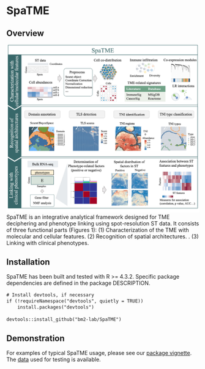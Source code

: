 # SpaTME

## Overview

![Overview](inst/Figure_overview.jpg)
SpaTME is an integrative analytical framework designed for TME deciphering and phenotype linking using spot-resolution ST data. It consists of three functional parts (Figures 1): (1) Characterization of the TME with molecular and cellular features. (2) Recognition of spatial architectures. . (3) Linking with clinical phenotypes.

## Installation

SpaTME has been built and tested with R >= 4.3.2. Specific package dependencies are defined in the package DESCRIPTION.
```
# Install devtools, if necessary
if (!requireNamespace("devtools", quietly = TRUE))
    install.packages("devtools")

devtools::install_github("bm2-lab/SpaTME")
```

## Demonstration

For examples of typical SpaTME usage, please see our [package vignette](https://github.com/Chengxiaojie/SpaTME/blob/main/vignettes/SpaTME.pdf). The [data](https://www.jianguoyun.com/p/DfmFNZQQ7ZHiDBj0_c4FIAA) used for testing is available.

